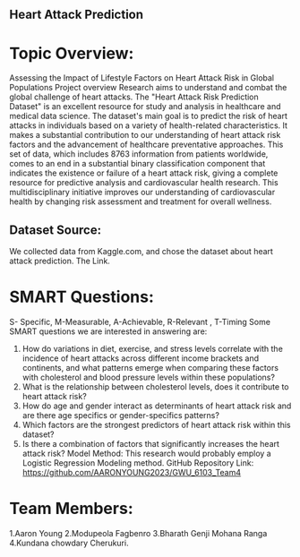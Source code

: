 ## Heart Attack Prediction
# Topic Overview:
Assessing the Impact of Lifestyle Factors on Heart Attack Risk in Global Populations
Project overview
Research aims to understand and combat the global challenge of heart attacks. The "Heart Attack Risk Prediction Dataset" is an excellent resource for study and analysis in healthcare and medical data science. The dataset's main goal is to predict the risk of heart attacks in individuals based on a variety of health-related characteristics. It makes a substantial contribution to our understanding of heart attack risk factors and the advancement of healthcare preventative approaches. This set of data, which includes 8763 information from patients worldwide, comes to an end in a substantial binary classification component that indicates the existence or failure of a heart attack risk, giving a complete resource for predictive analysis and cardiovascular health research. This multidisciplinary initiative improves our understanding of cardiovascular health by changing risk assessment and treatment for overall wellness.
## Dataset Source:
We collected data from Kaggle.com, and chose the dataset about heart attack prediction. The Link.
# SMART  Questions:
S- Specific, M-Measurable, A-Achievable, R-Relevant , T-Timing Some SMART questions we are interested in answering are:
1. How do variations in diet, exercise, and stress levels correlate with the incidence of heart attacks across different income brackets and continents, and what patterns emerge when comparing these factors with cholesterol and blood pressure levels within these populations?
2. What is the relationship between cholesterol levels, does it contribute to heart attack risk?
3. How do age and gender interact as determinants of heart attack risk and are there age specifics or gender-specifics patterns?
4. Which factors are the strongest predictors of heart attack risk within this dataset?
5. Is there a combination of factors that significantly increases the heart attack risk?
Model Method: This research would probably employ a Logistic Regression Modeling method. GitHub Repository Link:
https://github.com/AARONYOUNG2023/GWU_6103_Team4
# Team Members:
1.Aaron Young
2.Modupeola Fagbenro 3.Bharath Genji Mohana Ranga 4.Kundana chowdary Cherukuri.